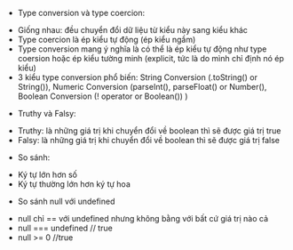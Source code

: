 -   Type conversion và type coercion:

*   Giống nhau: đều chuyển đổi dữ liệu từ kiểu này sang kiểu khác
*   Type coercion là ép kiểu tự động (ép kiểu ngầm)
*   Type conversion mang ý nghĩa là có thể là ép kiểu tự động như type coersion hoặc ép kiểu tường minh (explicit, tức là do mình chỉ định nó ép kiểu)
*   3 kiểu type conversion phổ biến: String Conversion (.toString() or String()), Numeric Conversion (parseInt(), parseFloat() or Number(), Boolean Conversion (! operator or Boolean()) )

-   Truthy và Falsy:

*   Truthy: là những giá trị khi chuyển đổi về boolean thì sẽ được giá trị true
*   Falsy: là những giá trị khi chuyển đổi về boolean thì sẽ được giá trị false

-   So sánh:

*   Ký tự lớn hơn số
*   Ký tự thường lớn hơn ký tự hoa

-   So sánh null với undefined

*   null chỉ == với undefined nhưng không bằng với bất cứ giá trị nào cả
*   null === undefined // true
*   null >= 0 //true
